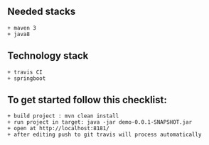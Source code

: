 ## Needed stacks
    + maven 3
    + java8
    
## Technology stack
    + travis CI
    + springboot
    
## To get started follow this checklist:
    + build project : mvn clean install
    + run project in target: java -jar demo-0.0.1-SNAPSHOT.jar
    + open at http://localhost:8181/
    + after editing push to git travis will process automatically
